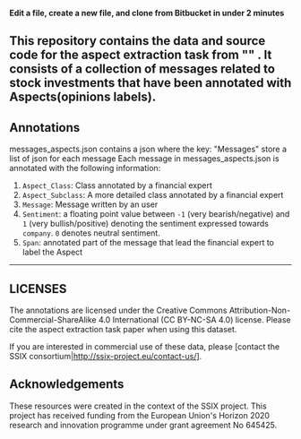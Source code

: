 **Edit a file, create a new file, and clone from Bitbucket in under 2 minutes**

This repository contains the data and source code for the aspect extraction task from "" . 
It consists of a collection of messages related to stock investments that have been annotated with Aspects(opinions labels).
---

## Annotations
messages_aspects.json contains a json where the key: "Messages" store a list of json for each message
Each message in messages_aspects.json is annotated with the following information:

1. `Aspect_Class`: Class annotated by a financial expert
2. `Aspect_Subclass`: A more detailed class annotated by a financial expert
3. `Message`: Message written by an user
4. `Sentiment`: a floating point value between `-1` (very bearish/negative) and `1` (very bullish/positive) denoting the sentiment expressed towards `company`. `0` denotes neutral sentiment.
5. `Span`: annotated part of the message that lead the financial expert to label the Aspect

---



## LICENSES
The annotations are licensed under the Creative Commons Attribution-Non-Commercial-ShareAlike 4.0 International (CC BY-NC-SA 4.0) license. Please cite the aspect extraction task paper when using this dataset.

If you are interested in commercial use of these data, please [contact the SSIX consortium|http://ssix-project.eu/contact-us/].


## Acknowledgements
These resources were created in the context of the SSIX project. This project has received funding from the European Union's Horizon 2020 research and innovation programme under grant agreement No 645425.
